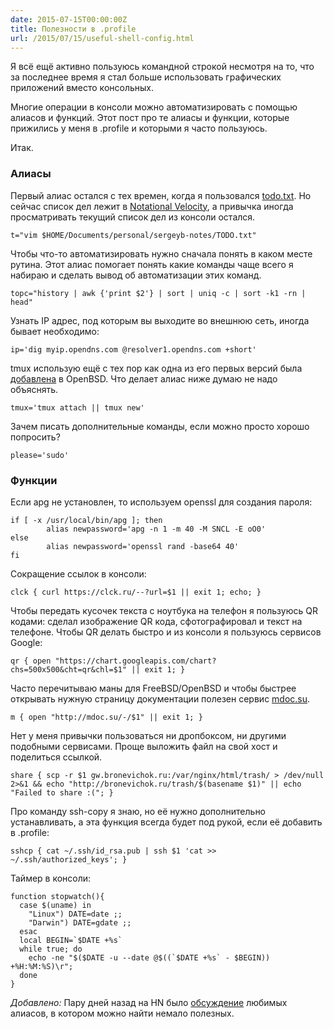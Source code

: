 ```yaml
---
date: 2015-07-15T00:00:00Z
title: Полезности в .profile
url: /2015/07/15/useful-shell-config.html
---
```


Я всё ещё активно пользуюсь командной строкой несмотря на то, что за последнее
время я стал больше использовать графических приложений вместо консольных.

Многие операции в консоли можно автоматизировать с помощью алиасов и функций.
Этот пост про те алиасы и функции, которые прижились у меня в .profile и которыми
я часто пользуюсь.

Итак.

### Алиасы

Первый алиас остался с тех времен, когда я пользовался
[todo.txt](https://github.com/ginatrapani/todo.txt-cli).
Но сейчас список дел лежит в [Notational Velocity](http://notational.net/),
а привычка иногда просматривать текущий список дел из консоли остался.

```
t="vim $HOME/Documents/personal/sergeyb-notes/TODO.txt"
```

Чтобы что-то автоматизировать нужно сначала понять в каком месте рутина.
Этот алиас помогает понять какие команды чаще всего я набираю
и сделать вывод об автоматизации этих команд.

```
topc="history | awk {'print $2'} | sort | uniq -c | sort -k1 -rn | head"
```

<!--
Иногда жуть как хочется твитнуть из консоли не открывая Tweetdeck
или другие приложения для твиттера. Утилита curl приходит на помощь,
пароль она берет из .netrc:

```
twit='curl -u estet:pass -d status="Tweeting from the shell" http://twitter.com/statuses/update.xml'
```
-->

Узнать IP адрес, под которым вы выходите во внешнюю сеть, иногда бывает необходимо:

```
ip='dig myip.opendns.com @resolver1.opendns.com +short'
```

tmux использую ещё с тех пор как одна из его первых версий была [добавлена](http://undeadly.org/cgi?action=article&sid=20090707041154) в OpenBSD. Что делает алиас ниже думаю не надо объяснять.

```
tmux='tmux attach || tmux new'
```

Зачем писать дополнительные команды, если можно просто хорошо попросить?

```
please='sudo'
```

###  Функции

Если apg не установлен, то используем openssl для создания пароля:

```
if [ -x /usr/local/bin/apg ]; then
        alias newpassword='apg -n 1 -m 40 -M SNCL -E oO0'
else
        alias newpassword='openssl rand -base64 40'
fi
```

<!--
```
anybar { echo -n $1 | nc -4u -w0 localhost ${2:-1738}; }
```
-->


Сокращение ссылок в консоли:

```
clck { curl https://clck.ru/--?url=$1 || exit 1; echo; }
```

Чтобы передать кусочек текста с ноутбука на телефон я пользуюсь
QR кодами: сделал изображение QR кода, сфотографировал и текст на телефоне.
Чтобы QR делать быстро и из консоли я пользуюсь сервисов Google:

```
qr { open "https://chart.googleapis.com/chart?chs=500x500&cht=qr&chl=$1" || exit 1; }
```

Часто перечитываю маны для FreeBSD/OpenBSD и чтобы быстрее открывать нужную страницу документации
полезен сервис [mdoc.su](http://mdoc.su).

```
m { open "http://mdoc.su/-/$1" || exit 1; }
```

Нет у меня привычки пользоваться ни дропбоксом, ни другими подобными сервисами.
Проще выложить файл на свой хост и поделиться ссылкой.

```
share { scp -r $1 gw.bronevichok.ru:/var/nginx/html/trash/ > /dev/null 2>&1 && echo "http://bronevichok.ru/trash/$(basename $1)" || echo "Failed to share :("; }
```

Про команду ssh-copy я знаю, но её нужно дополнительно устанавливать,
а эта функция всегда будет под рукой, если её добавить в .profile:

```
sshcp { cat ~/.ssh/id_rsa.pub | ssh $1 'cat >> ~/.ssh/authorized_keys'; }
```

Таймер в консоли:

```
function stopwatch(){
  case $(uname) in
    "Linux") DATE=date ;;
    "Darwin") DATE=gdate ;;
  esac
  local BEGIN=`$DATE +%s`
  while true; do
    echo -ne "$($DATE -u --date @$((`$DATE +%s` - $BEGIN)) +%H:%M:%S)\r";
  done
}
```

*Добавлено:* Пару дней назад на HN было [обсуждение](https://news.ycombinator.com/item?id=9869231) любимых алиасов, в котором можно найти немало полезных.
